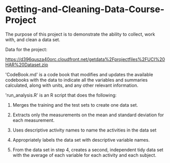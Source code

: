 # Getting-and-Cleaning-Data-Course-Project
The purpose of this project is to demonstrate the ability to collect, work with, and clean a data set.

Data for the project:

https://d396qusza40orc.cloudfront.net/getdata%2Fprojectfiles%2FUCI%20HAR%20Dataset.zip 

'CodeBook.md' is a code book that modifies and updates the available codebooks with the data to indicate all the variables and summaries calculated, along with units, and any other relevant information.

'run_analysis.R' is an R script that does the following:

  1. Merges the training and the test sets to create one data set.
  
  2. Extracts only the measurements on the mean and standard deviation for each measurement.
  
  3. Uses descriptive activity names to name the activities in the data set
  
  4. Appropriately labels the data set with descriptive variable names.
  
  5. From the data set in step 4, creates a second, independent tidy data set with the average of each variable for each activity and each subject.
